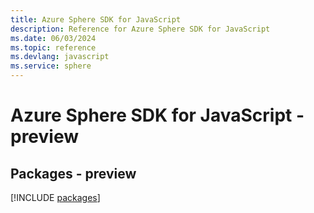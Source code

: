 ```yaml
---
title: Azure Sphere SDK for JavaScript
description: Reference for Azure Sphere SDK for JavaScript
ms.date: 06/03/2024
ms.topic: reference
ms.devlang: javascript
ms.service: sphere
---
```

# Azure Sphere SDK for JavaScript - preview
## Packages - preview
[!INCLUDE [packages](sphere-index.md)]